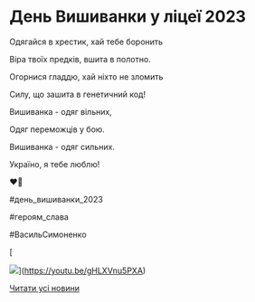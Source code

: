 # День Вишиванки у ліцеї 2023

Одягайся в хрестик, хай тебе боронить

Віра твоїх предків, вшита в полотно.

Огорнися гладдю, хай ніхто не зломить

Силу, що зашита в генетичний код!

Вишиванка - одяг вільних,

Одяг переможців у бою.

Вишиванка - одяг сильних.

Україно, я тебе люблю!

❤️🖤

#день_вишиванки_2023

#героям_слава

#ВасильСимоненко

[

![](/images/blog/день-вишиванки-у-ліцеї-2023/dw2023.png)](https://youtu.be/gHLXVnu5PXA)

[Читати усі новини](/news)
